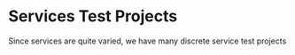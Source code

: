 # Services Test Projects

Since services are quite varied, we have many discrete service test projects